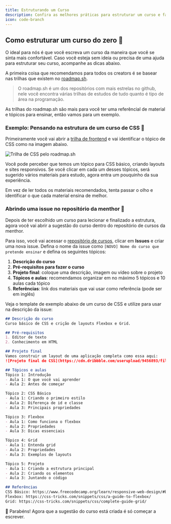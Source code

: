 ```yaml
---
title: Estruturando um Curso
description: Confira as melhores práticas para estruturar um curso e fazer os alunos se interessarem por ele.
icon: code-branch
---
```


## Como estruturar um curso do zero 🤔

O ideal para nós é que você escreva um curso da maneira que você se sinta mais confortável. Caso você esteja sem ideia ou precisa de uma ajuda para estruturar seu curso, acompanhe as dicas abaixo.

A primeira coisa que recomendamos para todos os creators é se basear nas trilhas que existem no [roadmap.sh](https://roadmap.sh).

> O roadmap.sh é um dos repositórios com mais estrelas no github, nele você encontra várias trilhas de estudos de tudo quanto é tipo de área na programação.

As trilhas do roadmap.sh são mais para você ter uma referêncial de material e tópicos para ensinar, então vamos para um exemplo.

### Exemplo: Pensando na estrutura de um curso de CSS 🎨

Primeiramente você vai abrir a [trilha de frontend](https://roadmap.sh/frontend) e vai identificar o tópico de CSS como na imagem abaixo.

![Trilha de CSS pelo roadmap.sh](https://menthor-content.s3.sa-east-1.amazonaws.com/16bc22a3-6ee2-406a-b4c0-f670c50c23bd)

Você pode perceber que temos um tópico para CSS básico, criando layouts e sites responsivos. Se você clicar em cada um desses tópicos, será sugerido vários materiais para estudo, agora entra um pouquinho da sua experiência.

Em vez de ler todos os materiais recomendados, tenta passar o olho e identificar o que cada material ensina de melhor.

### Abrindo uma issue no repositório da menthor 🐛

Depois de ter escolhido um curso para lecionar e finalizado a estrutura, agora você vai abrir a sugestão do curso dentro do repositório de cursos da menthor.

Para isso, você vai acessar o [repositório de cursos](https://github.com/menthorlabs/courses), clicar em **Issues** e criar uma nova issue. Defina o nome da issue como `[NOVO] Nome do curso que pretende ensinar` e defina os seguintes tópicos:

1. **Descrição do curso**
2. **Pré-requisitos para fazer o curso**
3. **Projeto final**: coloque uma descrição, imagem ou vídeo sobre o projeto
4. **Tópicos e aulas**: recomendamos organizar em no máximo 5 tópicos e 10 aulas cada tópico
5. **Referências**: link dos materiais que vai usar como referência (pode ser em inglês)

Veja o template de exemplo abaixo de um curso de CSS e utilize para usar na descrição da issue:

```md
## Descrição do curso
Curso básico de CSS e crição de layouts Flexbox e Grid.

## Pré-requisitos
1. Editor de texto
2. Conhecimento em HTML

## Projeto final
Vamos construir um layout de uma aplicação completa como essa aqui:
![Projeto final de CSS](https://cdn.dribbble.com/userupload/9456893/file/original-a3e57bf0d333095511585b9926a08671.png?resize=752x)

## Tópicos e aulas
Tópico 1: Introdução
- Aula 1: O que você vai aprender
- Aula 2: Antes de começar

Tópico 2: CSS Básico
- Aula 1: Criando o primeiro estilo
- Aula 2: Diferença de id e classe
- Aula 3: Principais propriedades

Tópico 3: Flexbox
- Aula 1: Como funciona o flexbox
- Aula 2: Propriedades
- Aula 3: Dicas essenciais

Tópico 4: Grid
- Aula 1: Entenda grid
- Aula 2: Propriedades
- Aula 3: Exemplos de layouts

Tópico 5: Projeto
- Aula 1: Criando a estrutura principal
- Aula 2: Criando os elementos
- Aula 3: Juntando o código

## Referências
CSS Básico: https://www.freecodecamp.org/learn/responsive-web-design/#basic-css
Flexbox: https://css-tricks.com/snippets/css/a-guide-to-flexbox/
Grid: https://css-tricks.com/snippets/css/complete-guide-grid/
```

🎉 Parabéns! Agora que a sugestão do curso está criada é só começar a escrever.